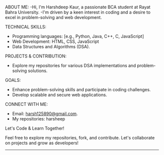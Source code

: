 ABOUT ME:
-Hi, I'm Harshdeep Kaur, a passionate BCA student at Rayat Bahra University. 
-I'm driven by a keen interest in coding and a desire to excel in problem-solving and web development.

TECHNICAL SKILLS:

- Programming languages: [e.g., Python, Java, C++, C, JavaScript]
- Web Development: HTML, CSS, JavaScript
- Data Structures and Algorithms (DSA).

PROJECTS & CONTRIBUTION:

- Explore my repositories for various DSA implementations and problem-solving solutions.

GOALS:

- Enhance problem-solving skills and participate in coding challenges.
- Develop scalable and secure web applications.

CONNECT WITH ME:

- Email: harsh125890@gmail.com.
- My repositories: harsheep

Let's Code & Learn Together!

Feel free to explore my repositories, fork, and contribute. Let's collaborate on projects and grow as developers!

---

<!---
harshdeep19kaur/harshdeep19kaur is a ✨ special ✨ repository because its `README.md` (this file) appears on your GitHub profile.
You can click the Preview link to take a look at your changes.
--->
